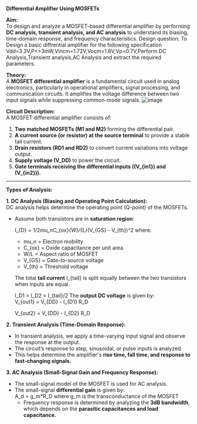 **Differential Amplifier Using MOSFETs**  

**Aim:**  
To design and analyze a MOSFET-based differential amplifier by performing **DC analysis, transient analysis, and AC analysis** to understand its biasing, time-domain response, and frequency characteristics.
Design question: To Design a basic diffrential amplifier for the following specification Vdd=3.3V,P<=3mW,Vincm=1.72V,Vocm=1.8V,Vp=0.7V,Perform DC Analysis,Transient analysis,AC Analysis and extract the required parameters.


**Theory:**  
A **MOSFET differential amplifier** is a fundamental circuit used in analog electronics, particularly in operational amplifiers, signal processing, and communication circuits. It amplifies the voltage difference between two input signals while suppressing common-mode signals.
![image](https://github.com/user-attachments/assets/21d8e303-e801-4207-b207-0866e33080ff)


**Circuit Description:**  
A MOSFET differential amplifier consists of:  
1. **Two matched MOSFETs (M1 and M2)** forming the differential pair.  
2. **A current source (or resistor) at the source terminal** to provide a stable tail current.  
3. **Drain resistors (RD1 and RD2)** to convert current variations into voltage output.  
4. **Supply voltage (V_DD)** to power the circuit.  
5. **Gate terminals receiving the differential inputs (\(V_{in1}\) and \(V_{in2}\)).**  

---

**Types of Analysis:**

**1. DC Analysis (Biasing and Operating Point Calculation):**  
DC analysis helps determine the operating point (Q-point) of the MOSFETs.  
- Assume both transistors are in **saturation region**:  

  I_{D} = 1/2*mu_n*C_{ox}*{W}/{L}*(V_{GS} - V_{th})^2
  where:  
  - mu_n = Electron mobility  
  - C_{ox} = Oxide capacitance per unit area  
  - W/L = Aspect ratio of MOSFET  
  - V_{GS} = Gate-to-source voltage  
  - V_{th} = Threshold voltage  

  The total **tail current** I_{tail} is split equally between the two transistors when inputs are equal.  
  
  I_D1 = I_D2 = I_{tail}/2
  The **output DC voltage** is given by:  
  V_{out1} = V_{DD} - I_{D1} R_D
  
  V_{out2} = V_{DD} - I_{D2} R_D

**2. Transient Analysis (Time-Domain Response):**  
- In transient analysis, we apply a time-varying input signal and observe the response at the output.  
- The circuit’s response to step, sinusoidal, or pulse inputs is analyzed.  
- This helps determine the amplifier's **rise time, fall time, and response to fast-changing signals.**  

**3. AC Analysis (Small-Signal Gain and Frequency Response):**  
- The small-signal model of the MOSFET is used for AC analysis.  
- The small-signal **differential gain** is given by:  
  A_d = g_m*R_D
  where g_m is the transconductance of the MOSFET  
  - Frequency response is determined by analyzing the **3dB bandwidth**, which depends on the **parasitic capacitances and load capacitance.**
